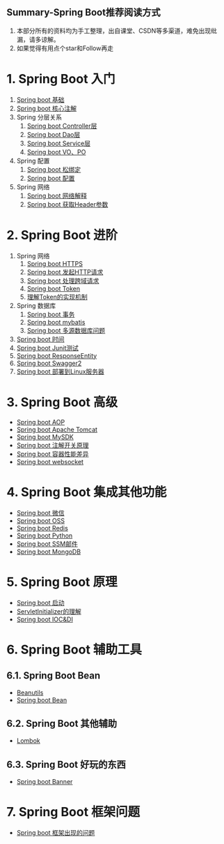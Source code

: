 Summary-Spring Boot推荐阅读方式
---
1. 本部分所有的资料均为手工整理，出自课堂、CSDN等多渠道，难免出现纰漏，请多谅解。
2. 如果觉得有用点个star和Follow再走

# 1. Spring Boot 入门
1. [Spring boot 基础](Spring%20boot%20基础.md)
2. [Spring boot 核心注解](Spring%20核心注解.md)
3. Spring 分层关系
   1. [Spring boot Controller层](Spring%20Controller层.md)
   2. [Spring boot Dao层](Spring%20Dao层.md)
   3. [Spring boot Service层](Spring%20Service层.md)
   4. [Spring boot VO、PO](Spring%20VO、PO.md)
4. Spring 配置
   1. [Spring boot 松绑定](Spring%20松绑定.md)
   2. [Spring boot 配置](Spring%20配置.md)
5. Spring 网络
   1. [Spring boot 网络解释](Spring%20网络解释.md)
   2. [Spring boot 获取Header参数](Spring%20获取Header参数.md)

# 2. Spring Boot 进阶
1. Spring 网络
   1. [Spring boot HTTPS](Spring%20HTTPS.md)
   2. [Spring boot 发起HTTP请求](Spring%20发起HTTP请求.md)
   3. [Spring boot 处理跨域请求](Spring%20处理跨域请求.md)
   4. [Spring boot Token](Spring%20Token.md)
   5. [理解Token的实现机制](理解Token的实现机制.md)
2. Spring 数据库
   1. [Spring boot 事务](Spring%20事务.md)
   2. [Spring boot mybatis](Spring%20mybatis.md)
   3. [Spring boot 多源数据库问题](Spring%20多源数据库问题.md)
3. [Spring boot 时间](Spring%20时间.md)
4. [Spring boot Junit测试](Spring%20Junit测试.md)
5. [Spring boot ResponseEntity](Spring%20ResponseEntity.md)
6. [Spring boot Swagger2](Spring%20Swagger2.md)
7. [Spring boot 部署到Linux服务器](Spring%20部署到Linux服务器.md)

# 3. Spring Boot 高级
* [Spring boot AOP](Spring%20AOP.md)
* [Spring boot Apache Tomcat](Spring%20Apache%20Tomcat.md)
* [Spring boot MySDK](Spring%20MySDK.md)
* [Spring boot 注解开关原理](Spring%20注解开关原理.md)
* [Spring boot 容器性能差异](Spring%20容器性能差异.md)
* [Spring boot websocket](Spring%20websocket.md)

# 4. Spring Boot 集成其他功能
* [Spring boot 微信](Spring%20微信.md)
* [Spring boot OSS](Spring%20OSS.md)
* [Spring boot Redis](Spring%20Redis.md)
* [Spring boot Python](Spring%20Python.md)
* [Spring boot SSM邮件](Spring%20SSM邮件.md)
* [Spring boot MongoDB](Spring%20MongoDB.md)

# 5. Spring Boot 原理
* [Spring boot 启动](Spring%20启动.md)
* [ServletInitializer的理解](ServletInitializer的理解.md)
* [Spring boot IOC&DI](Spring%20IOC&DI.md)

# 6. Spring Boot 辅助工具

## 6.1. Spring Boot Bean
* [Beanutils](Beanutils.md)
* [Spring boot Bean](Spring%20Bean.md)

## 6.2. Spring Boot 其他辅助
* [Lombok](Lombok.md)

## 6.3. Spring Boot 好玩的东西
* [Spring boot Banner](Spring%20Banner.md)

# 7. Spring Boot 框架问题
* [Spring boot 框架出现的问题](Spring%20框架出现的问题.md)